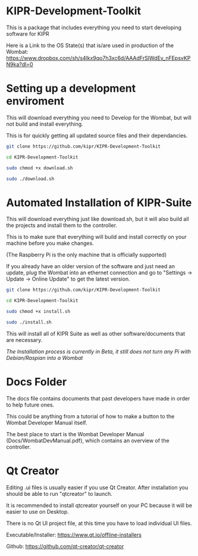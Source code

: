 # KIPR-Development-Toolkit
This is a package that includes everything you need to start developing software for KIPR

Here is a Link to the OS State(s) that is/are used in production of the Wombat:
https://www.dropbox.com/sh/s4lkx9qo7h3xc6d/AAAdFrSIWdEv_nFEpsvKPN9ka?dl=0

# Setting up a development enviroment
This will download everything you need to Develop for the Wombat, but will not build and install everything.

This is for quickly getting all updated source files and their dependancies.
```` bash
git clone https://github.com/kipr/KIPR-Development-Toolkit

cd KIPR-Development-Toolkit

sudo chmod +x download.sh

sudo ./download.sh
````

# Automated Installation of KIPR-Suite
This will download everything just like download.sh,
but it will also build all the projects and install them to the controller.

This is to make sure that everything will build and install correctly on your machine before you make changes.

(The Raspberry Pi is the only machine that is officially supported)


If you already have an older version of the software and just need an update, 
plug the Wombat into an ethernet connection and go to "Settings -> Update -> Online Update" to get the latest version.

```` bash
git clone https://github.com/kipr/KIPR-Development-Toolkit

cd KIPR-Development-Toolkit

sudo chmod +x install.sh

sudo ./install.sh
````

This will install all of KIPR Suite as well as other software/documents that are necessary.

*The Installation process is currently in Beta, it still does not turn any Pi with Debian/Raspian into a Wombat*

# Docs Folder
The docs file contains documents that past developers have made in order to help future ones.

This could be anything from a tutorial of how to make a button to the Wombat Developer Manual itself.

The best place to start is the Wombat Developer Manual (Docs/WombatDevManual.pdf), which contains an overview of the controller.


# Qt Creator
Editing .ui files is usually easier if you use Qt Creator. After installation you should be able to run "qtcreator" to launch.

It is recommended to install qtcreator yourself on your PC because it will be easier to use on Desktop.

There is no Qt UI project file, at this time you have to load individual UI files.

Executable/Installer:
https://www.qt.io/offline-installers

Github:
https://github.com/qt-creator/qt-creator
